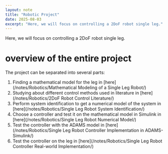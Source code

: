 ```yaml
---
layout: note
title: "Robotic Project"
date: 2025-08-03
excerpt: "Here, we will focus on controlling a 2DoF robot single leg."
---
```


Here, we will focus on controlling a 2DoF robot single leg.

# overview of the entire project
The project can be separated into several parts:
1. Finding a mathematical model for the leg in [here](/notes/Robotics/Mathematical Modeling of a Single Leg Robot/)
2. Studying about different control methods used in literature in [here](/notes/Robotics/2DoF Robot Control Literature/)
3. Perform system identification to get a numerical model of the system in [here](/notes/Robotics/Single Leg Robot System Identification/)
4. Choose a controller and test it  on the mathematical model in Simulink in [here](/notes/Robotics/Single Leg Robot Numerical Model/)
5. Test the controller with the ADAMS model in [here](/notes/Robotics/Single Leg Robot Controller Implementation in ADAMS-Simulink/)
6. Test the controller on the leg in [here](/notes/Robotics/Single Leg Robot Controller Real-world Implementation/)